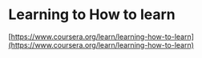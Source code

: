 # Learning to How to learn

[https://www.coursera.org/learn/learning-how-to-learn](https://www.coursera.org/learn/learning-how-to-learn)

